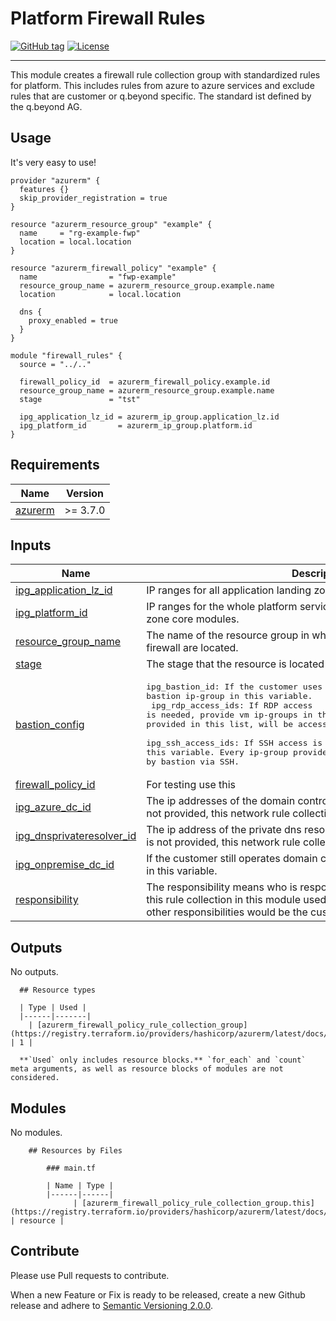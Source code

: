 # Platform Firewall Rules

[![GitHub tag](https://img.shields.io/github/tag/qbeyond/terraform-azurerm-platform-firewall-rules.svg)](https://registry.terraform.io/modules/qbeyond/terraform-azurerm-platform-firewall-rules/provider/latest)
[![License](https://img.shields.io/github/license/qbeyond/terraform-azurerm-platform-firewall-rules.svg)](https://github.com/qbeyond/terraform-azurerm-platform-firewall-rules/blob/main/LICENSE)

---

This module creates a firewall rule collection group with standardized rules for platform. This includes rules from azure to azure services and exclude rules that are customer or q.beyond specific. The standard ist defined by the q.beyond AG.

<!-- BEGIN_TF_DOCS -->
## Usage

It's very easy to use!
```hcl
provider "azurerm" {
  features {}
  skip_provider_registration = true
}

resource "azurerm_resource_group" "example" {
  name     = "rg-example-fwp"
  location = local.location
}

resource "azurerm_firewall_policy" "example" {
  name                = "fwp-example"
  resource_group_name = azurerm_resource_group.example.name
  location            = local.location

  dns {
    proxy_enabled = true
  }
}

module "firewall_rules" {
  source = "../.."

  firewall_policy_id  = azurerm_firewall_policy.example.id
  resource_group_name = azurerm_resource_group.example.name
  stage               = "tst"

  ipg_application_lz_id = azurerm_ip_group.application_lz.id
  ipg_platform_id       = azurerm_ip_group.platform.id
}
```

## Requirements

| Name | Version |
|------|---------|
| <a name="requirement_azurerm"></a> [azurerm](#requirement\_azurerm) | >= 3.7.0 |

## Inputs

| Name | Description | Type | Default | Required |
|------|-------------|------|---------|:--------:|
| <a name="input_ipg_application_lz_id"></a> [ipg\_application\_lz\_id](#input\_ipg\_application\_lz\_id) | IP ranges for all application landing zones. | `string` | n/a | yes |
| <a name="input_ipg_platform_id"></a> [ipg\_platform\_id](#input\_ipg\_platform\_id) | IP ranges for the whole platform service, defined by the azure landing zone core modules. | `string` | n/a | yes |
| <a name="input_resource_group_name"></a> [resource\_group\_name](#input\_resource\_group\_name) | The name of the resource group in which the firewall policy and the azure firewall are located. | `string` | n/a | yes |
| <a name="input_stage"></a> [stage](#input\_stage) | The stage that the resource is located in, e.g. prod, dev. | `string` | n/a | yes |
| <a name="input_bastion_config"></a> [bastion\_config](#input\_bastion\_config) | <pre>ipg_bastion_id: If the customer uses bastion, provide the bastion ip-group in this variable.<br>  ipg_rdp_access_ids: If RDP access is needed, provide vm ip-groups in this variable. Every ip-group provided in this list, will be accessible by bastion via RDP.<br>  ipg_ssh_access_ids: If SSH access is needed, provide vm ip-groups in this variable. Every ip-group provided in this list, will be accessible by bastion via SSH.</pre> | <pre>object({<br>    ipg_bastion_id = string<br>    ipg_rdp_access_ids = optional(list(string), [])<br>    ipg_ssh_access_ids = optional(list(string), [])<br>  })</pre> | `null` | no |
| <a name="input_firewall_policy_id"></a> [firewall\_policy\_id](#input\_firewall\_policy\_id) | For testing use this | `string` | `null` | no |
| <a name="input_ipg_azure_dc_id"></a> [ipg\_azure\_dc\_id](#input\_ipg\_azure\_dc\_id) | The ip addresses of the domain controller located in azure. If the value is not provided, this network rule collection will not be created. | `string` | `null` | no |
| <a name="input_ipg_dnsprivateresolver_id"></a> [ipg\_dnsprivateresolver\_id](#input\_ipg\_dnsprivateresolver\_id) | The ip address of the private dns resolver inbound endpoint. If the value is not provided, this network rule collection will not be created | `string` | `null` | no |
| <a name="input_ipg_onpremise_dc_id"></a> [ipg\_onpremise\_dc\_id](#input\_ipg\_onpremise\_dc\_id) | If the customer still operates domain controller on premise, provide these in this variable. | `string` | `null` | no |
| <a name="input_responsibility"></a> [responsibility](#input\_responsibility) | The responsibility means who is responsible for the rule collection, e.g. is this rule collection in this module used as general rule set for the firewall, other responsibilities would be the customer etc. | `string` | `"Platform"` | no |
## Outputs

No outputs.

      ## Resource types

      | Type | Used |
      |------|-------|
        | [azurerm_firewall_policy_rule_collection_group](https://registry.terraform.io/providers/hashicorp/azurerm/latest/docs/resources/firewall_policy_rule_collection_group) | 1 |

      **`Used` only includes resource blocks.** `for_each` and `count` meta arguments, as well as resource blocks of modules are not considered.
    
## Modules

No modules.

        ## Resources by Files

            ### main.tf

            | Name | Type |
            |------|------|
                  | [azurerm_firewall_policy_rule_collection_group.this](https://registry.terraform.io/providers/hashicorp/azurerm/latest/docs/resources/firewall_policy_rule_collection_group) | resource |
    
<!-- END_TF_DOCS -->

## Contribute

Please use Pull requests to contribute.

When a new Feature or Fix is ready to be released, create a new Github release and adhere to [Semantic Versioning 2.0.0](https://semver.org/lang/de/spec/v2.0.0.html).

